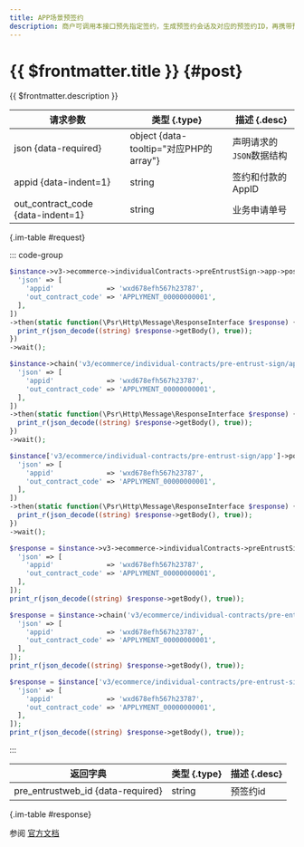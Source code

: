```yaml
---
title: APP场景预签约
description: 商户可调用本接口预先指定签约，生成预签约会话及对应的预签约ID，再携带预签约ID（pre_entrustweb_id）参数，通过微信SDK拉起微信支付客户端的签约页面。
---
```


# {{ $frontmatter.title }} {#post}

{{ $frontmatter.description }}

| 请求参数 | 类型 {.type} | 描述 {.desc}
| --- | --- | ---
| json {data-required} | object {data-tooltip="对应PHP的array"} | 声明请求的`JSON`数据结构
| appid {data-indent=1} | string | 签约和付款的AppID
| out_contract_code {data-indent=1} | string | 业务申请单号

{.im-table #request}

::: code-group

```php [异步纯链式]
$instance->v3->ecommerce->individualContracts->preEntrustSign->app->postAsync([
  'json' => [
    'appid'             => 'wxd678efh567h23787',
    'out_contract_code' => 'APPLYMENT_00000000001',
  ],
])
->then(static function(\Psr\Http\Message\ResponseInterface $response) {
  print_r(json_decode((string) $response->getBody(), true));
})
->wait();
```

```php [异步声明式]
$instance->chain('v3/ecommerce/individual-contracts/pre-entrust-sign/app')->postAsync([
  'json' => [
    'appid'             => 'wxd678efh567h23787',
    'out_contract_code' => 'APPLYMENT_00000000001',
  ],
])
->then(static function(\Psr\Http\Message\ResponseInterface $response) {
  print_r(json_decode((string) $response->getBody(), true));
})
->wait();
```

```php [异步属性式]
$instance['v3/ecommerce/individual-contracts/pre-entrust-sign/app']->postAsync([
  'json' => [
    'appid'             => 'wxd678efh567h23787',
    'out_contract_code' => 'APPLYMENT_00000000001',
  ],
])
->then(static function(\Psr\Http\Message\ResponseInterface $response) {
  print_r(json_decode((string) $response->getBody(), true));
})
->wait();
```

```php [同步纯链式]
$response = $instance->v3->ecommerce->individualContracts->preEntrustSign->app->post([
  'json' => [
    'appid'             => 'wxd678efh567h23787',
    'out_contract_code' => 'APPLYMENT_00000000001',
  ],
]);
print_r(json_decode((string) $response->getBody(), true));
```

```php [同步声明式]
$response = $instance->chain('v3/ecommerce/individual-contracts/pre-entrust-sign/app')->post([
  'json' => [
    'appid'             => 'wxd678efh567h23787',
    'out_contract_code' => 'APPLYMENT_00000000001',
  ],
]);
print_r(json_decode((string) $response->getBody(), true));
```

```php [同步属性式]
$response = $instance['v3/ecommerce/individual-contracts/pre-entrust-sign/app']->post([
  'json' => [
    'appid'             => 'wxd678efh567h23787',
    'out_contract_code' => 'APPLYMENT_00000000001',
  ],
]);
print_r(json_decode((string) $response->getBody(), true));
```

:::

| 返回字典 | 类型 {.type} | 描述 {.desc}
| --- | --- | ---
| pre_entrustweb_id {data-required} | string | 预签约id

{.im-table #response}

参阅 [官方文档](https://pay.weixin.qq.com/doc/v3/partner/4015851472)
